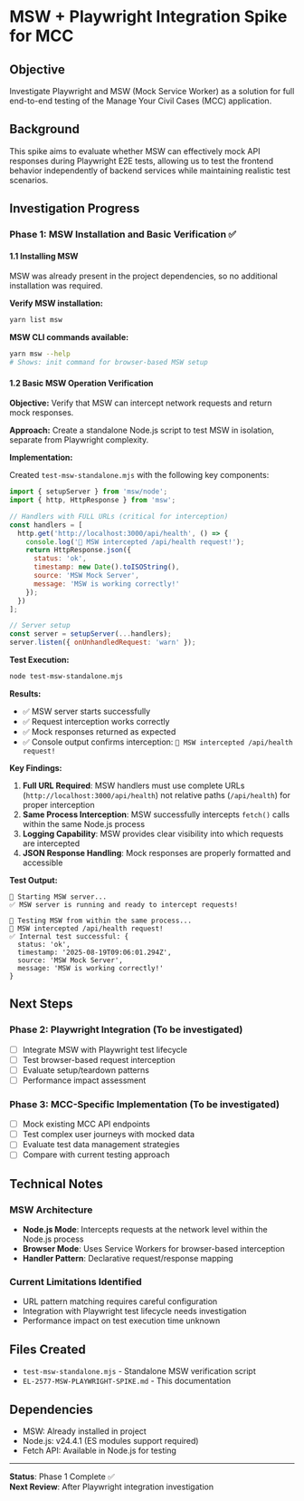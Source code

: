 # MSW + Playwright Integration Spike for MCC

## Objective

Investigate Playwright and MSW (Mock Service Worker) as a solution for full end-to-end testing of the Manage Your Civil Cases (MCC) application.

## Background

This spike aims to evaluate whether MSW can effectively mock API responses during Playwright E2E tests, allowing us to test the frontend behavior independently of backend services while maintaining realistic test scenarios.

## Investigation Progress

### Phase 1: MSW Installation and Basic Verification ✅

#### 1.1 Installing MSW

MSW was already present in the project dependencies, so no additional installation was required.

**Verify MSW installation:**
```bash
yarn list msw
```

**MSW CLI commands available:**
```bash
yarn msw --help
# Shows: init command for browser-based MSW setup
```

#### 1.2 Basic MSW Operation Verification

**Objective:** Verify that MSW can intercept network requests and return mock responses.

**Approach:** Create a standalone Node.js script to test MSW in isolation, separate from Playwright complexity.

**Implementation:**

Created `test-msw-standalone.mjs` with the following key components:

```javascript
import { setupServer } from 'msw/node';
import { http, HttpResponse } from 'msw';

// Handlers with FULL URLs (critical for interception)
const handlers = [
  http.get('http://localhost:3000/api/health', () => {
    console.log('🎯 MSW intercepted /api/health request!');
    return HttpResponse.json({
      status: 'ok',
      timestamp: new Date().toISOString(),
      source: 'MSW Mock Server',
      message: 'MSW is working correctly!'
    });
  })
];

// Server setup
const server = setupServer(...handlers);
server.listen({ onUnhandledRequest: 'warn' });
```

**Test Execution:**
```bash
node test-msw-standalone.mjs
```

**Results:**
- ✅ MSW server starts successfully
- ✅ Request interception works correctly  
- ✅ Mock responses returned as expected
- ✅ Console output confirms interception: `🎯 MSW intercepted /api/health request!`

**Key Findings:**

1. **Full URL Required**: MSW handlers must use complete URLs (`http://localhost:3000/api/health`) not relative paths (`/api/health`) for proper interception
2. **Same Process Interception**: MSW successfully intercepts `fetch()` calls within the same Node.js process
3. **Logging Capability**: MSW provides clear visibility into which requests are intercepted
4. **JSON Response Handling**: Mock responses are properly formatted and accessible

**Test Output:**
```
🚀 Starting MSW server...
✅ MSW server is running and ready to intercept requests!

🧪 Testing MSW from within the same process...
🎯 MSW intercepted /api/health request!
✅ Internal test successful: {
  status: 'ok',
  timestamp: '2025-08-19T09:06:01.294Z',
  source: 'MSW Mock Server', 
  message: 'MSW is working correctly!'
}
```

## Next Steps

### Phase 2: Playwright Integration (To be investigated)
- [ ] Integrate MSW with Playwright test lifecycle
- [ ] Test browser-based request interception
- [ ] Evaluate setup/teardown patterns
- [ ] Performance impact assessment

### Phase 3: MCC-Specific Implementation (To be investigated)
- [ ] Mock existing MCC API endpoints
- [ ] Test complex user journeys with mocked data
- [ ] Evaluate test data management strategies
- [ ] Compare with current testing approach

## Technical Notes

### MSW Architecture
- **Node.js Mode**: Intercepts requests at the network level within the Node.js process
- **Browser Mode**: Uses Service Workers for browser-based interception
- **Handler Pattern**: Declarative request/response mapping

### Current Limitations Identified
- URL pattern matching requires careful configuration
- Integration with Playwright test lifecycle needs investigation
- Performance impact on test execution time unknown

## Files Created

- `test-msw-standalone.mjs` - Standalone MSW verification script
- `EL-2577-MSW-PLAYWRIGHT-SPIKE.md` - This documentation

## Dependencies

- MSW: Already installed in project
- Node.js: v24.4.1 (ES modules support required)
- Fetch API: Available in Node.js for testing

---

**Status**: Phase 1 Complete ✅  
**Next Review**: After Playwright integration investigation
